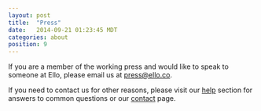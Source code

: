 ```yaml
---
layout: post
title:  "Press"
date:   2014-09-21 01:23:45 MDT
categories: about
position: 9
---
```


If you are a member of the working press and would like to speak to someone at Ello, please email us at press@ello.co.

If you need to contact us for other reasons, please visit our [help](/wtf/help/) section for answers to common questions or our [contact](/wtf/help/contact/) page.
